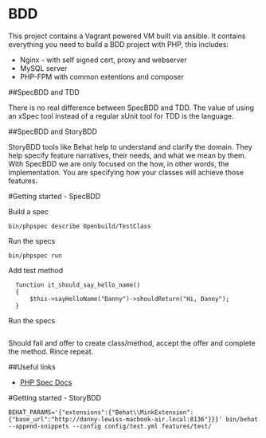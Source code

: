 # BDD

This project contains a Vagrant powered VM built via ansible.  It contains everything you need to build a BDD project with PHP, this includes:

* Nginx - with self signed cert, proxy and webserver
* MySQL server
* PHP-FPM with common extentions and composer

##SpecBDD and TDD

There is no real difference between SpecBDD and TDD. The value of using an xSpec tool instead of a regular xUnit tool for TDD is the language.

##SpecBDD and StoryBDD

StoryBDD tools like Behat help to understand and clarify the domain. They help specify feature narratives, their needs, and what we mean by them. With SpecBDD we are only focused on the how, in other words, the implementation. You are specifying how your classes will achieve those features.

#Getting started - SpecBDD

Build a spec

  ```bin/phpspec describe Openbuild/TestClass```

Run the specs

  ```bin/phpspec run```

Add test method

  ```#spec/Openbuild/TestClassSpec.php
    function it_should_say_hello_name()
    {
        $this->sayHelloName("Danny")->shouldReturn("Hi, Danny");
    }
  ```

Run the specs

  ```bin/phpspec run
  ```

Should fail and offer to create class/method, accept the offer and complete the method.  Rince repeat.

##Useful links

* [PHP Spec Docs](http://www.phpspec.net/en/stable/manual/introduction.html)

#Getting started - StoryBDD

  ```shell
  BEHAT_PARAMS='{"extensions":{"Behat\\MinkExtension":{"base_url":"http://danny-lewiss-macbook-air.local:8136"}}}' bin/behat --append-snippets --config config/test.yml features/test/
  ```